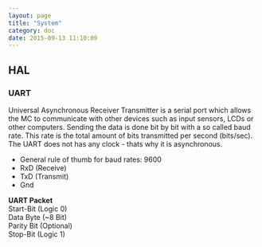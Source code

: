 ```yaml
---
layout: page
title: "System"
category: doc
date: 2015-09-13 11:10:09
---
```


## HAL

### UART
Universal Asynchronous Receiver Transmitter is a serial port which allows the MC to communicate with other devices such as input sensors, LCDs or other computers. Sending the data is done bit by bit with a so called baud rate. This rate is the total amount of bits transmitted per second (bits/sec). The UART does not has any clock - thats why it is asynchronous. 

+ General rule of thumb for baud rates: 9600
+ RxD (Receive)
+ TxD (Transmit)
+ Gnd

**UART Packet**   
Start-Bit (Logic 0)   
Data Byte (~8 Bit)   
Parity Bit (Optional)   
Stop-Bit (Logic 1)   


